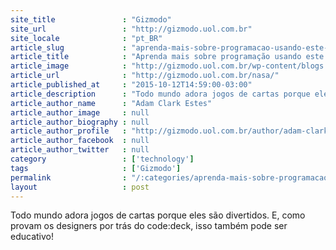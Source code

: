 ```yaml
---
site_title               : "Gizmodo"
site_url                 : "http://gizmodo.uol.com.br"
site_locale              : "pt_BR"
article_slug             : "aprenda-mais-sobre-programacao-usando-este-baralho-com-trechos-de-codigo"
article_title            : "Aprenda mais sobre programação usando este baralho com trechos de código"
article_image            : "http://gizmodo.uol.com.br/wp-content/blogs.dir/8/files/2016/10/rassor-capa-e1475592218868.png"
article_url              : "http://gizmodo.uol.com.br/nasa/"
article_published_at     : "2015-10-12T14:59:00-03:00"
article_description      : "Todo mundo adora jogos de cartas porque eles são divertidos. E, como provam os designers por trás do code:deck, isso também pode ser educativo!"
article_author_name      : "Adam Clark Estes"
article_author_image     : null
article_author_biography : null
article_author_profile   : "http://gizmodo.uol.com.br/author/adam-clark-estes/"
article_author_facebook  : null
article_author_twitter   : null
category                 : ['technology']
tags                     : ['Gizmodo']
permalink                : "/:categories/aprenda-mais-sobre-programacao-usando-este-baralho-com-trechos-de-codigo/"
layout                   : post
---
```


Todo mundo adora jogos de cartas porque eles são divertidos. E, como provam os designers por trás do code:deck, isso também pode ser educativo!
